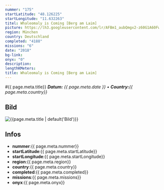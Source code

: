 ```yaml
---
nummer: "175"
startLatitude: "48.126225"
startLongitude: "11.632263"
titel: Whaleomaly is Coming [Berg am Laim]
picture: https://lh3.googleusercontent.com/lr/AFBm1_aubQmgx2-z60G1A60FwLfw33rgWSsbdN64g1BcJjoEuwUjFUeDX9R1y9fn27ADFmXbCdlIatzgkZa3aidTY6YuhPSlV3CPgbDX9HsEzfCxGsZkB_aW1cSeQJLm5gXWZetlPVpvxz6evv_mPuZFq2_W_BhoVf3satTyTBhe7qo4ad7s0fwr3pw76UXcK4tbJ1UnCpPS-JrT_Y1wGvEgp-S0zYTeXzSQ7Uf-3L0Q--4GgVmJ8rMmqIIY3eK98FVKAJaYOMDyqyPobl2Ht9DaKVF_274Yl4d4lQzVzKNQkXgXFCXuMr10b3dRgYsOk1aF6YMwwgnZ4Gsda_1eO49nrjSRvlQyExZScb0csv_m86h_WS_91-Zo3F35ikZkcjA_fl69f6bGrz7-nCFgt8E5xdeDx9m1Nqlp2W2wtdgZ43MgglgbvjNrwfy6AHGBzYcYFt9ewxmD2yQ-M2BX9iorOBN38WsjJSDkjhgEiwXpmZwHZoWkHZg56n0fK1-WEk34-Kh8IxHB7spWWkZvkHrohFols5txv6-hoDmfLq9YpeTh4Q-w9VwlZ1-7iG4tRmBpdQhbULw10mTOVdM-Ftploczf7l_TJcrY63fGU0khbusStonEsjC9x6Ea0iBsFaaxHttQUerdGSUKOXAuYjZhcaxk-AWmUNlIyctwZ06zCTK-V-_22pyI5X9pKv-YH4EV2QYd3-OQek-bMt-giA21aRDwMOwTHG5_U10yV4GDgE6oACnfusDOakm3Gn7OYwY-IXEULtVGUpTNcHQOM60tcxK5CezrCBU2Ye30fXZA5jjl5lZDz5oBu-kr0U8ihPFQs-UhJw8yl9fY3wJYPx55XVlGS6y8jKUx0N4a
region: München
country: Deutschland
completed: "4188"
missions: "6"
date: "2018"
bg-link: 
onyx: "0"
description: 
lengthKMeters: 
title: Whaleomaly is Coming [Berg am Laim]
---
```


#{{ page.meta.title}}
_**Datum:** {{ page.meta.date }} • **Country:**{{ page.meta.country}}_

## Bild
![{{page.meta.title | default('Bild')}}]({{page.meta.picture}})

## Infos
- **nummer**:{{ page.meta.nummer}}
- **startLatitude**:{{ page.meta.startLatitude}}
- **startLongitude**:{{ page.meta.startLongitude}}
- **region**:{{ page.meta.region}}
- **country**:{{ page.meta.country}}
- **completed**:{{ page.meta.completed}}
- **missions**:{{ page.meta.missions}}
- **onyx**:{{ page.meta.onyx}}

